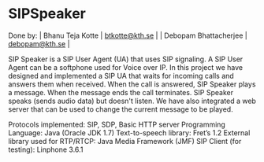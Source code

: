 SIPSpeaker
==========

Done by:
| Bhanu Teja Kotte | btkotte@kth.se | 
| Debopam Bhattacherjee | debopam@kth.se | 

SIP Speaker is a SIP User Agent (UA) that uses SIP signaling. A SIP User Agent can be a softphone used for Voice over IP. In this project we have designed and implemented a SIP UA that waits for incoming calls and answers them when received. When the call is answered, SIP Speaker plays a message. When the message ends the call terminates. SIP Speaker speaks (sends audio data) but doesn't listen. We have also integrated a web server that can be used to change the current message to be played.

Protocols implemented: SIP, SDP, Basic HTTP server
Programming Language: Java (Oracle JDK 1.7)
Text-to-speech library: Fret’s 1.2
External library used for RTP/RTCP: Java Media Framework (JMF)
SIP Client (for testing): Linphone 3.6.1
